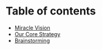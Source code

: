 # Table of contents

* [Miracle Vision](README.md)
* [Our Core Strategy](our-core-strategy.md)
* [Brainstorming](brainstorming.md)

